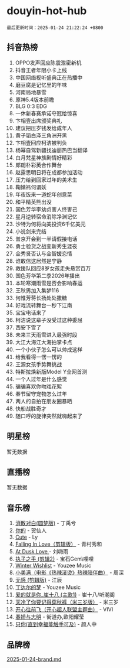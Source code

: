 # douyin-hot-hub

`最后更新时间：2025-01-24 21:22:24 +0800`

## 抖音热榜

1. OPPO发声回应陈震泄密新机
1. 抖音王者年限小卡上线
1. 中国网络视听盛典正在热播中
1. 磨豆腐是记忆里的年味
1. 河南局地暴雪
1. 原神5.4版本前瞻
1. BLG 0:3 EDG
1. 一休新春赛承诺夺冠给惊喜
1. 卞相壹出席颁奖典礼
1. 建议把压岁钱发给成年人
1. 黄子韬白泽三角洲开黑
1. 卞相壹回应柯洁被判负
1. 杨幂自驾新疆找迪丽热巴当翻译
1. 白月梵星神族剧情好精彩
1. 郎朗朴彩英合作舞台
1. 赵露思明日将在成都参加活动
1. 压力给到回家过年的美术生
1. 鞠婧祎何谓妖
1. 年夜饭来一道蛇年创意菜
1. 和平精英熊出没
1. 国色芳华李幼贞害人终害己
1. 星月逆转宿命消除净渊记忆
1. 沙特为何将向美投资6千亿美元
1. 小说剑来完结
1. 普京开会到一半请假接电话
1. 勇士验货之战变新秀生涯夜
1. 金秀贤否认与金智媛恋情
1. 谁敢信这居然是宁静
1. 救援队回应8岁女孩走失悬赏百万
1. 国色芳华第二季2026年播出
1. 本轮寒潮雨雪是否会影响春运
1. 王秋男加入集梦116
1. 何惟芳蒋长扬处处撒糖
1. 好戏流转舞台一秒下江南
1. 宝宝电话来了
1. 柯洁说这辈子没受过这种委屈
1. 西安下雪了
1. 未来三天雨雪进入最强时段
1. 大江大海江大海拍掌卡点
1. 一个小伙子怎么可以帅成这样
1. 给我看得一愣一愣的
1. 王源女孩手势舞挑战
1. 特斯拉焕新版Model Y全网首测
1. 一个人过年是什么感觉
1. 骗骗喜欢你吻戏花絮
1. 春节留守宠物怎么过年
1. 两人的自拍在朋友圈暴晒
1. 快船战胜奇才
1. 随口哼的旋律突然就嗨起来了

## 明星榜

暂无数据

## 直播榜

暂无数据

## 音乐榜

1. [消散对白(圆梦版)](https://sf5-hl-cdn-tos.douyinstatic.com/obj/tos-cn-ve-2774/og4jB5I5IizzoZVAAAzWgBMAsMDWoArfwBOiFs) - 丁禹兮
1. [你的](https://sf5-hl-cdn-tos.douyinstatic.com/obj/tos-cn-ve-2774/oYuIeKf42jB7sEV6B2upMdpYAgfrQWj0FeRegh) - 贺仙人
1. [Cute](https://sf5-hl-cdn-tos.douyinstatic.com/obj/tos-cn-ve-2774/o4IbIzHWKAAB4wsS5qMBRiiAlEBGTpQRNfFvuo) - Ly
1. [Falling In Love（剪辑版）](https://sf5-hl-cdn-tos.douyinstatic.com/obj/tos-cn-ve-2774/o8ajpA8zzgBPahbBIO8AcKGBLJezFCRd1wfP9f) - 青村秀和
1. [ At Dusk  Love ](https://sf5-hl-cdn-tos.douyinstatic.com/obj/tos-cn-ve-2774/o8CrpCf5CaYgI4ZrtQgMQAFEfuGqNnRSDQAPBc) - 刘嗨雨
1. [执子之手 (剪辑2)](https://sf5-hl-cdn-tos.douyinstatic.com/obj/tos-cn-ve-2774/oUoZLQjCc31XzqsBnBQUNgeKtYPBcgbFDwtfcu) - 宝石Gem\哩哩
1. [Winter Wishlist](https://sf5-hl-cdn-tos.douyinstatic.com/obj/tos-cn-ve-2774/oIIgUOeamCFCVAzxN6MFRLIBlLGpUqQxeeHrLE) - Youzee Music
1. [小美满（电影《热辣滚烫》热辣陪伴曲）](https://sf5-hl-cdn-tos.douyinstatic.com/obj/tos-cn-ve-2774/o0GAn2lSgfZIDUgtevCGDQYnFg4CwnrBaxbTZL) - 周深
1. [无感 (剪辑版)](https://sf5-hl-cdn-tos.douyinstatic.com/obj/tos-cn-ve-2774/o0eIsUzJBDlQaQFC5OFlgbMEZC1TFYBftOBn6p) - 江辰
1. [丁达尔的梦](https://sf5-hl-cdn-tos.douyinstatic.com/obj/tos-cn-ve-2774/oMU3WirUZBVQkAC9ccG5P2IQirziZM2RTInUY) - Youzee Music
1. [爱的就是你_崔十八 (主歌1)](https://sf5-hl-cdn-tos.douyinstatic.com/obj/tos-cn-ve-2774/oI5BO5DhFZ6UTcNCnZaOCBLtZ7WIMQGfgnXf5E) - 崔十八/听潮阁
1. [天冷了你要记得穿秋裤（米三岁版）](https://sf5-hl-cdn-tos.douyinstatic.com/obj/tos-cn-ve-2774/oQlIwVIDWiZ6BQilAorS7MA0AgCkQDvcZAdm1) - 米三岁
1. [开心往前飞（开心超人联盟主题曲）](https://sf5-hl-cdn-tos.douyinstatic.com/obj/tos-cn-ve-2774/9d8fb7c82cf1421fb93a9fe925275e0a) - VIVI
1. [春娇与志明](https://sf5-hl-cdn-tos.douyinstatic.com/obj/tos-cn-ve-2774/e530d8fceb7044b39707d7f9ff54add1) - 街道办,欧阳耀莹
1. [只你(直到幸福能触手可及)](https://sf5-hl-cdn-tos.douyinstatic.com/obj/tos-cn-ve-2774/o0lBkRDzFTeaVSUz3ZZSCBVtZ5DIMQGfgmEAuE) - 颜人中

## 品牌榜

[2025-01-24-brand.md](2025-01-24-brand.md)
